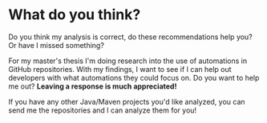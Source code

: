 # What do you think?
Do you think my analysis is correct, do these recommendations help you? Or have I missed something?

For my master's thesis I'm doing research into the use of automations in GitHub repositories. With my findings, I want to see if I can help out developers with what automations they could focus on. Do you want to help me out? **Leaving a response is much appreciated!**

If you have any other Java/Maven projects you'd like analyzed, you can send me the repositories and I can analyze them for you!